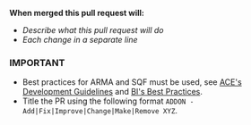 **When merged this pull request will:**
- _Describe what this pull request will do_
- _Each change in a separate line_

### IMPORTANT

- Best practices for ARMA and SQF must be used, see [ACE's Development Guidelines](https://ace3.acemod.org/wiki/development/) and [BI's Best Practices](https://community.bistudio.com/wiki/Code_Best_Practices).
- Title the PR using the following format `ADDON - Add|Fix|Improve|Change|Make|Remove XYZ`.
